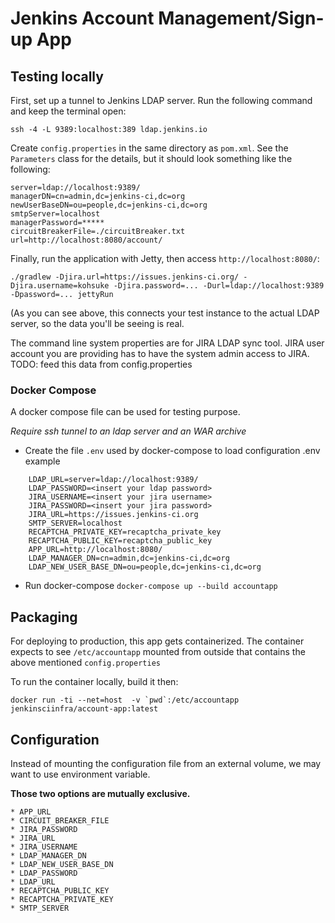 # Jenkins Account Management/Sign-up App

## Testing locally

First, set up a tunnel to Jenkins LDAP server. Run the following command and
keep the terminal open:

    ssh -4 -L 9389:localhost:389 ldap.jenkins.io

Create `config.properties` in the same directory as `pom.xml`. See the
`Parameters` class for the details, but it should look something like the
following:

    server=ldap://localhost:9389/
    managerDN=cn=admin,dc=jenkins-ci,dc=org
    newUserBaseDN=ou=people,dc=jenkins-ci,dc=org
    smtpServer=localhost
    managerPassword=*****
    circuitBreakerFile=./circuitBreaker.txt
    url=http://localhost:8080/account/

Finally, run the application with Jetty, then access `http://localhost:8080/`:

    ./gradlew -Djira.url=https://issues.jenkins-ci.org/ -Djira.username=kohsuke -Djira.password=... -Durl=ldap://localhost:9389 -Dpassword=... jettyRun

(As you can see above, this connects your test instance to the actual LDAP
server, so the data you'll be seeing is real.

The command line system properties are for JIRA LDAP sync tool. JIRA user account you are providing has to have the system admin access to JIRA.
TODO: feed this data from config.properties

### Docker Compose
A docker compose file can be used for testing purpose.

_Require ssh tunnel to an ldap server and an WAR archive_

* Create the file ```.env``` used by docker-compose to load configuration
.env example
```
    LDAP_URL=server=ldap://localhost:9389/
    LDAP_PASSWORD=<insert your ldap password>
    JIRA_USERNAME=<insert your jira username>
    JIRA_PASSWORD=<insert your jira password>
    JIRA_URL=https://issues.jenkins-ci.org
    SMTP_SERVER=localhost
    RECAPTCHA_PRIVATE_KEY=recaptcha_private_key
    RECAPTCHA_PUBLIC_KEY=recaptcha_public_key
    APP_URL=http://localhost:8080/
    LDAP_MANAGER_DN=cn=admin,dc=jenkins-ci,dc=org
    LDAP_NEW_USER_BASE_DN=ou=people,dc=jenkins-ci,dc=org
```
* Run docker-compose 
```docker-compose up --build accountapp```

## Packaging

For deploying to production, this app gets containerized. The container expects
to see `/etc/accountapp` mounted from outside that contains the above mentioned
`config.properties`


To run the container locally, build it then:

    docker run -ti --net=host  -v `pwd`:/etc/accountapp jenkinsciinfra/account-app:latest

## Configuration
Instead of mounting the configuration file from an external volume,
we may want to use environment variable.

**Those two options are mutually exclusive.**

```
* APP_URL
* CIRCUIT_BREAKER_FILE
* JIRA_PASSWORD
* JIRA_URL
* JIRA_USERNAME
* LDAP_MANAGER_DN
* LDAP_NEW_USER_BASE_DN
* LDAP_PASSWORD
* LDAP_URL
* RECAPTCHA_PUBLIC_KEY
* RECAPTCHA_PRIVATE_KEY
* SMTP_SERVER
```
